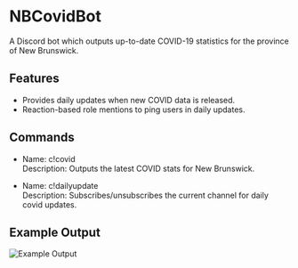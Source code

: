 # NBCovidBot
A Discord bot which outputs up-to-date COVID-19 statistics for the province of New Brunswick.

## Features
- Provides daily updates when new COVID data is released.
- Reaction-based role mentions to ping users in daily updates.

## Commands
- Name: c!covid<br>
  Description: Outputs the latest COVID stats for New Brunswick.
  
- Name: c!dailyupdate<br/>
  Description: Subscribes/unsubscribes the current channel for daily covid updates.

## Example Output
![Example Output](https://raw.githubusercontent.com/IAmSilK/NBCovidBot/master/images/ExampleOutput.png)
